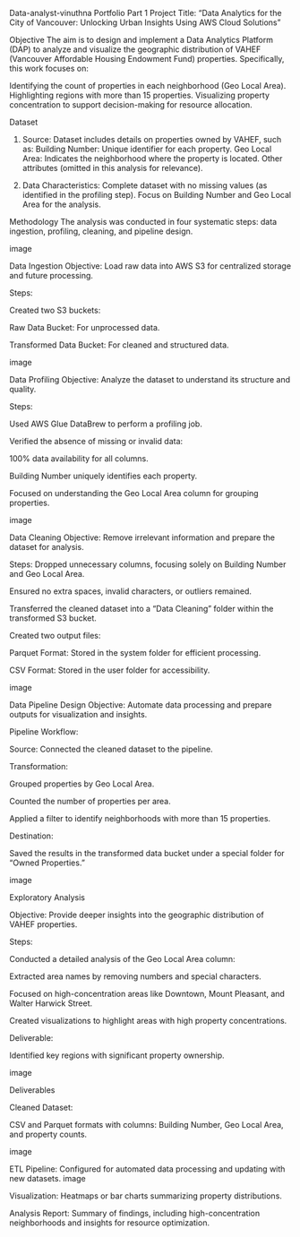 Data-analyst-vinuthna
Portfolio Part 1
Project Title: “Data Analytics for the City of Vancouver: Unlocking Urban Insights Using AWS Cloud Solutions”

Objective The aim is to design and implement a Data Analytics Platform (DAP) to analyze and visualize the geographic distribution of VAHEF (Vancouver Affordable Housing Endowment Fund) properties. Specifically, this work focuses on:

Identifying the count of properties in each neighborhood (Geo Local Area). Highlighting regions with more than 15 properties. Visualizing property concentration to support decision-making for resource allocation.

Dataset

1) Source: Dataset includes details on properties owned by VAHEF, such as: Building Number: Unique identifier for each property. Geo Local Area: Indicates the neighborhood where the property is located. Other attributes (omitted in this analysis for relevance).

2) Data Characteristics: Complete dataset with no missing values (as identified in the profiling step). Focus on Building Number and Geo Local Area for the analysis.

Methodology The analysis was conducted in four systematic steps: data ingestion, profiling, cleaning, and pipeline design.

image

Data Ingestion
Objective: Load raw data into AWS S3 for centralized storage and future processing.

Steps:

Created two S3 buckets:

Raw Data Bucket: For unprocessed data.

Transformed Data Bucket: For cleaned and structured data.

image

Data Profiling
Objective: Analyze the dataset to understand its structure and quality.

Steps:

Used AWS Glue DataBrew to perform a profiling job.

Verified the absence of missing or invalid data:

100% data availability for all columns.

Building Number uniquely identifies each property.

Focused on understanding the Geo Local Area column for grouping properties.

image

Data Cleaning
Objective: Remove irrelevant information and prepare the dataset for analysis.

Steps: Dropped unnecessary columns, focusing solely on Building Number and Geo Local Area.

Ensured no extra spaces, invalid characters, or outliers remained.

Transferred the cleaned dataset into a “Data Cleaning” folder within the transformed S3 bucket.

Created two output files:

Parquet Format: Stored in the system folder for efficient processing.

CSV Format: Stored in the user folder for accessibility.

image

Data Pipeline Design
Objective: Automate data processing and prepare outputs for visualization and insights.

Pipeline Workflow:

Source: Connected the cleaned dataset to the pipeline.

Transformation:

Grouped properties by Geo Local Area.

Counted the number of properties per area.

Applied a filter to identify neighborhoods with more than 15 properties.

Destination:

Saved the results in the transformed data bucket under a special folder for “Owned Properties.”

image

Exploratory Analysis

Objective: Provide deeper insights into the geographic distribution of VAHEF properties.

Steps:

Conducted a detailed analysis of the Geo Local Area column:

Extracted area names by removing numbers and special characters.

Focused on high-concentration areas like Downtown, Mount Pleasant, and Walter Harwick Street.

Created visualizations to highlight areas with high property concentrations.

Deliverable:

Identified key regions with significant property ownership.

image

Deliverables

Cleaned Dataset:

CSV and Parquet formats with columns: Building Number, Geo Local Area, and property counts.

image

ETL Pipeline: Configured for automated data processing and updating with new datasets. image

Visualization: Heatmaps or bar charts summarizing property distributions.

Analysis Report: Summary of findings, including high-concentration neighborhoods and insights for resource optimization.
